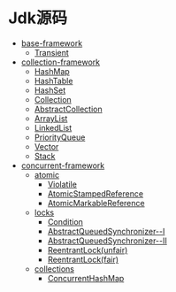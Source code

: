 # Jdk源码

* [base-framework](./base-framework)
  * [Transient](./base-framework/transient.md)
* [collection-framework](./collection-framework)
  * [HashMap](./collection-framework/HashMap.md)
  * [HashTable](./collection-framework/HashTable.md)
  * [HashSet](./collection-framework/HashSet.md)
  * [Collection](./collection-framework/Collection.md)
  * [AbstractCollection](./collection-framework/AbstractCollection.md)
  * [ArrayList](./collection-framework/ArrayList.md)
  * [LinkedList](./collection-framework/LinkedList.md)
  * [PriorityQueue](./collection-framework/PriorityQueue.md)
  * [Vector](./collection-framework/Vector.md)
  * [Stack](./collection-framework/Stack.md)
* [concurrent-framework](./concurrent-framework)
  * [atomic](./concurrent-framework/atomic)
    * [Violatile](./concurrent-framework/atomic/voliatle.md)
    * [AtomicStampedReference](./concurrent-framework/atomic/AtomicStampedReference.md)
    * [AtomicMarkableReference](./concurrent-framework/atomic/AtomicMarkableReference.md)
  * [locks](./concurrent-framework/locks)
    * [Condition](./concurrent-framework/locks/Condition.md)
    * [AbstractQueuedSynchronizer--I](./concurrent-framework/locks/AbstractQueuedSynchronizer(I).md)
    * [AbstractQueuedSynchronizer--II](./concurrent-framework/locks/AbstractQueuedSynchronizer(II).md)
    * [ReentrantLock(unfair)](./concurrent-framework/locks/ReentrantLock(unfair).md)
    * [ReentrantLock(fair)](./concurrent-framework/locks/ReentrantLock(fair).md)
  * [collections](./concurrent-framework/collections)
    * [ConcurrentHashMap](./concurrent-framework/collections/ConcurrentHashMap.md)